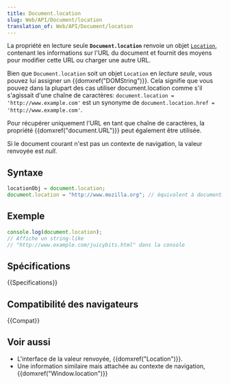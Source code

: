 ```yaml
---
title: Document.location
slug: Web/API/Document/location
translation_of: Web/API/Document/location
---
```


La propriété en lecture seule **`Document.location`** renvoie un objet [`Location`](/fr/docs/Web/API/Location), contenant les informations sur l'URL du document et fournit des moyens pour modifier cette URL ou charger une autre URL.

Bien que `Document.location` soit un objet `Location` en _lecture seule_, vous pouvez lui assigner un {{domxref("DOMString")}}. Cela signifie que vous pouvez dans la plupart des cas utiliser document.location comme s'il s'agissait d'une chaîne de caractères: `document.location = 'http://www.example.com'` est un synonyme de `document.location.href = 'http://www.example.com'`.

Pour récupérer uniquement l'URL en tant que chaîne de caractères, la propriété {{domxref("document.URL")}} peut également être utilisée.

Si le document courant n'est pas un contexte de navigation, la valeur renvoyée est _null_.

## Syntaxe

```js
locationObj = document.location;
document.location = "http://www.mozilla.org"; // équivalent à document.location.href = 'http://www.mozilla.org'
```

## Exemple

```js
console.log(document.location);
// Affiche un string-like
// "http://www.example.com/juicybits.html" dans la console
```

## Spécifications

{{Specifications}}

## Compatibilité des navigateurs

{{Compat}}

## Voir aussi

- L'interface de la valeur renvoyée, {{domxref("Location")}}.
- Une information similaire mais attachée au contexte de navigation, {{domxref("Window.location")}}
